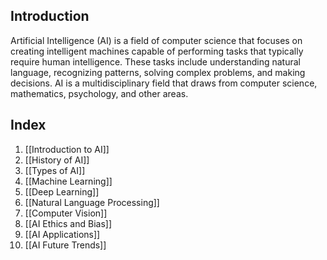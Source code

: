 ## Introduction

Artificial Intelligence (AI) is a field of computer science that focuses on creating intelligent machines capable of performing tasks that typically require human intelligence. These tasks include understanding natural language, recognizing patterns, solving complex problems, and making decisions. AI is a multidisciplinary field that draws from computer science, mathematics, psychology, and other areas.

## Index

1. [[Introduction to AI]]
2. [[History of AI]]
3. [[Types of AI]]
4. [[Machine Learning]]
5. [[Deep Learning]]
6. [[Natural Language Processing]]
7. [[Computer Vision]]
8. [[AI Ethics and Bias]]
9. [[AI Applications]]
10. [[AI Future Trends]]

